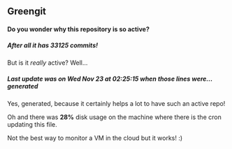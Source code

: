## Greengit

#### Do you wonder why this repository is so active?

##### After all it has 33125 commits!

But is it *really* active? Well...

##### Last update was on Wed Nov 23 at 02:25:15 when those lines were... generated

Yes, generated, because it certainly helps a lot to have such an active repo!

Oh and there was **28%** disk usage on the machine
where there is the cron updating this file.

Not the best way to monitor a VM in the cloud but it works! :)
